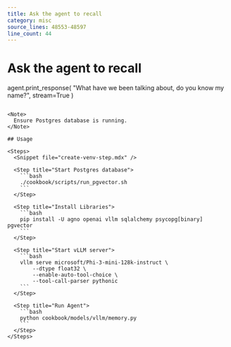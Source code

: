 ```yaml
---
title: Ask the agent to recall
category: misc
source_lines: 48553-48597
line_count: 44
---
```


# Ask the agent to recall
agent.print_response(
    "What have we been talking about, do you know my name?", stream=True
)
```

<Note>
  Ensure Postgres database is running.
</Note>

## Usage

<Steps>
  <Snippet file="create-venv-step.mdx" />

  <Step title="Start Postgres database">
    ```bash
    ./cookbook/scripts/run_pgvector.sh
    ```
  </Step>

  <Step title="Install Libraries">
    ```bash
    pip install -U agno openai vllm sqlalchemy psycopg[binary] pgvector
    ```
  </Step>

  <Step title="Start vLLM server">
    ```bash
    vllm serve microsoft/Phi-3-mini-128k-instruct \
        --dtype float32 \
        --enable-auto-tool-choice \
        --tool-call-parser pythonic
    ```
  </Step>

  <Step title="Run Agent">
    ```bash
    python cookbook/models/vllm/memory.py
    ```
  </Step>
</Steps>



